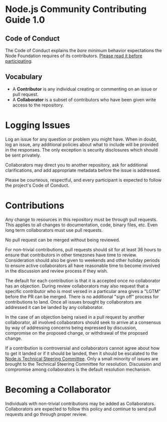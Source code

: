 # Node.js Community Contributing Guide 1.0

## Code of Conduct

The Code of Conduct explains the *bare minimum* behavior
expectations the Node Foundation requires of its contributors.
[Please read it before participating](https://github.com/nodejs/admin/blob/master/CODE_OF_CONDUCT.md).

## Vocabulary

* A **Contributor** is any individual creating or commenting on an issue or pull request.
* A **Collaborator** is a subset of contributors who have been given write access to the repository.

# Logging Issues

Log an issue for any question or problem you might have. When in doubt, log an issue,
any additional policies about what to include will be provided in the responses. The only
exception is security disclosures which should be sent privately.

Collaborators may direct you to another repository, ask for additional clarifications, and
add appropriate metadata before the issue is addressed.

Please be courteous, respectful, and every participant is expected to follow the
project's Code of Conduct.

# Contributions

Any change to resources in this repository must be through pull requests. This applies to all changes
to documentation, code, binary files, etc. Even long term collaborators must use
pull requests.

No pull request can be merged without being reviewed.

For non-trivial contributions, pull requests should sit for at least 36 hours to ensure that
contributors in other timezones have time to review. Consideration should also be given to
weekends and other holiday periods to ensure active collaborators all have reasonable time to
become involved in the discussion and review process if they wish.

The default for each contribution is that it is accepted once no collaborator has an objection.
During review collaborators may also request that a specific contributor who is most versed in a
particular area gives a "LGTM" before the PR can be merged. There is no additional "sign off"
process for contributions to land. Once all issues brought by collaborators are addressed it can
be landed by any collaborator.

In the case of an objection being raised in a pull request by another collaborator, all involved
collaborators should seek to arrive at a consensus by way of addressing concerns being expressed
by discussion, compromise on the proposed change, or withdrawal of the proposed change.

If a contribution is controversial and collaborators cannot agree about how to
get it landed or if it should be landed, then it should be escalated to the
[Node.js Technical Steering Committee](https://github.com/nodejs/tsc). Only a
small minority of issues are brought to the Technical Steering Committee for
resolution. Discussion and compromise among collaborators is the default
resolution mechanism.

# Becoming a Collaborator

Individuals with non-trivial contributions may be added as Collaborators.
Collaborators are expected to follow this policy and continue to send pull
requests and go through proper review.
